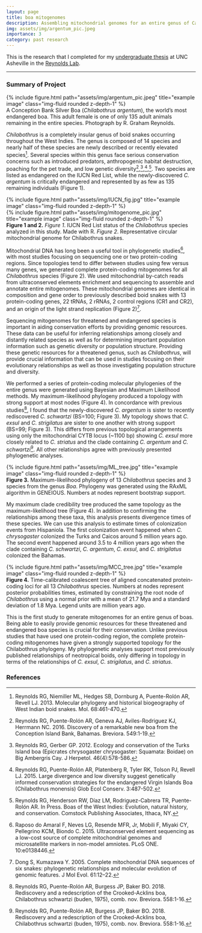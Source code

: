 ```yaml
---
layout: page
title: boa mitogenomes
description: Assembling mitochondrial genomes for an entire genus of Caribbean boas
img: assets/img/argentum_pic.jpeg
importance: 3
category: past research
---
```


This is the research that I completed for my <i class="fas fa-file"></i> <a class="link" href="{{ '/assets/pdf/thesis_paper.pdf' | prepend: site.baseurl | prepend: site.url 
}}">undergraduate thesis</a> at UNC Asheville in the [Reynolds Lab](https://reynoldslab.wp.unca.edu/). 

***

### Summary of Project

<div class="row">
    <div class="col-sm mt-3 mt-md-0">
        {% include figure.html path="assets/img/argentum_pic.jpeg" title="example image" class="img-fluid rounded z-depth-1" %}
    </div>
</div>
<div class="caption">
    A Conception Bank Silver Boa (<em>Chilabothrus argentum</em>), the world’s most endangered boa. This adult female is one of only 135 adult animals remaining in the entire species. Photograph by 
R. Graham Reynolds. 
</div>

_Chilabothrus_ is a completely insular genus of boid snakes occurring throughout the West Indies. The genus is composed of 14 species and nearly half of these species are newly described or recently
elevated species[^1]. Several species within this genus face serious conservation concerns such as introduced predators, anthropogenic habitat destruction, poaching for the pet trade, and low 
genetic diversity[^2],[^3],[^4],[^5]. Two species are listed as endangered on the IUCN Red List, while the newly-discovered _C. argentum_ is critically endangered and represented by as few as 135 
remaining individuals (Figure 1).

<div class="row">
    <div class="col-sm mt-3 mt-md-0">
        {% include figure.html path="assets/img/IUCN_fig.jpg" title="example image" class="img-fluid rounded z-depth-1" %}
    </div>
    <div class="col-sm mt-3 mt-md-0">
        {% include figure.html path="assets/img/mitogenome_pic.jpg" title="example image" class="img-fluid rounded z-depth-1" %}
    </div>
</div>
<div class="caption">
    <b>Figure 1 and 2.</b> <em>Figure 1</em>. IUCN Red List status of the <em>Chilabothrus</em> species analyzed in this study. Made with R. <em>Figure 2</em>. Representative circular mitochondrial 
genome for Chilabothrus snakes.
</div>

Mitochondrial DNA has long been a useful tool in phylogenetic studies[^6], with most studies focusing on sequencing one or two protein-coding regions. Since topologies tend to differ between studies 
using few versus many genes, we generated complete protein-coding mitogenomes for all _Chilabothrus_ species (Figure 2). We used mitochondrial by-catch reads from ultraconserved elements enrichment 
and sequencing to assemble and annotate entire mitogenomes. These mitochondrial genomes are identical in composition and gene order to previously described boid snakes with 13 protein-coding genes, 
22 tRNAs, 2 rRNAs, 2 control regions (CR1 and CR2), and an origin of the light strand replication (Figure 2)[^7].

Sequencing mitogenomes for threatened and endangered species is important in aiding conservation efforts by providing genomic resources. These data can be useful for inferring relationships among 
closely and distantly related species as well as for determining important population information such as genetic diversity or population structure. Providing these genetic resources for a 
threatened genus, such as _Chilabothrus_, will provide crucial information that can be used in studies focusing on their evolutionary relationships as well as those investigating population 
structure and diversity. 

We performed a series of protein-coding molecular phylogenies of the entire genus were generated using Bayesian and Maximum Likelihood methods. My maximum-likelihood phylogeny produced a topology 
with strong support at most nodes (Figure 4). In concordance with previous studies[^8], I found that the newly-discovered _C. argentum_ is sister to recently rediscovered _C. schwartzi_ (BS=100; 
Figure 3). My topology shows that _C. exsul_ and _C. strigilatus_ are sister to one another with strong support (BS=99; Figure 3). This differs from previous topological arrangements using only the 
mitochondrial CYTB locus (~1100 bp) showing _C. exsul_ more closely related to _C. striatus_ and the clade containing _C. argentum_ and _C. schwartzi_[^8]. All other relationships agree with 
previously presented phylogenetic analyses. 

<div class="row">
    <div class="col-sm mt-3 mt-md-0">
        {% include figure.html path="assets/img/ML_tree.jpg" title="example image" class="img-fluid rounded z-depth-1" %}
    </div>
</div>
<div class="caption">
    <b>Figure 3.</b> Maximum-likelihood phylogeny of 13 <em>Chilabothrus</em> species and 3 species from the genus <em>Boa</em>. Phylogeny was generated using the RAxML 
algorithm in GENEIOUS. Numbers at nodes represent bootstrap support.
</div>

My maximum clade credibility tree produced the same topology as the maximum-likelihood tree (Figure 4). In addition to confirming the relationships among these taxa, this analysis presents 
divergence times of these species. We can use this analysis to estimate times of colonization events from Hispaniola. The first colonization event happened when _C. chrysogaster_ colonized the Turks 
and Caicos around 5 million years ago. The second event happened around 3.5 to 4 million years ago when the clade containing _C. schwartzi_, _C. argentum_, _C. exsul_, and _C. strigilatus_ colonized 
the Bahamas.

<div class="row">
    <div class="col-sm mt-3 mt-md-0">
        {% include figure.html path="assets/img/MCC_tree.jpg" title="example image" class="img-fluid rounded z-depth-1" %}
    </div>
</div>
<div class="caption">
    <b>Figure 4.</b> Time-calibrated coalescent tree of aligned concatenated protein-coding loci for all 13 <em>Chilabothrus</em> species. Numbers at nodes represent posterior probabilities times, 
estimated by constraining the root node of <em>Chilabothrus</em> using a normal prior with a mean of 21.7 Mya and a standard deviation of 1.8 Mya. Legend units are million years ago.
</div> 

This is the first study to generate mitogenomes for an entire genus of boas. Being able to easily provide genomic resources for these threatened and endangered boa species is crucial for their 
conservation. Unlike previous studies that have used one protein-coding region, the complete protein-coding mitogenomes have given a strongly supported topology for the Chilabothrus phylogeny. My 
phylogenetic analyses support most previously published relationships of neotropical boids, only differing in topology in terms of the relationships of _C. exsul_, _C. strigilatus_, and _C. 
striatus_.

### References

[^1]: Reynolds RG, Niemiller ML, Hedges SB, Dornburg A, Puente-Rolón AR, Revell LJ. 2013. Molecular phylogeny and historical biogeography of West Indian boid snakes. Mol. 68:461-470.
[^2]: Reynolds RG, Puente-Rolón AR, Geneva AJ, Aviles-Rodriguez KJ, Herrmann NC. 2016. Discovery of a remarkable new boa from the Conception Island Bank, Bahamas. Breviora. 549:1-19.
[^3]: Reynolds RG, Gerber GP. 2012. Ecology and conservation of the Turks Island boa (Epicrates chrysogaster chrysogaster: Squamata: Boidae) on Big Ambergris Cay. J Herpetol. 46(4):578-586.
[^4]: Reynolds RG, Puente-Rolón AR, Platenberg R, Tyler RK, Tolson PJ, Revell LJ. 2015. Large divergence and low diversity suggest genetically informed conservation strategies for the endangered Virgin Islands Boa (Chilabothrus monensis) Glob Ecol Conserv. 3:487-502.
[^5]: Reynolds RG, Henderson RW, Díaz LM, Rodriguez-Cabrera TR, Puente-Rolón AR. In Press. Boas of the West Indies: Evolution, natural history, and conservation. Comstock Publishing Associates, Ithaca, NY.
[^6]: Raposo do Amaral F, Neves LG, Resende MFR, Jr, Mobili F, Miyaki CY, Pellegrino KCM, Biondo C. 2015. Ultraconserved element sequencing as a low-cost source of complete mitochondrial genomes and microsatellite markers in non-model amniotes. PLoS ONE. 10:e0138446.
[^7]: Dong S, Kumazawa Y. 2005. Complete mitochondrial DNA sequences of six snakes: phylogenetic relationships and molecular evolution of genomic features. J Mol Evol. 61:12–22.
[^8]: Reynolds RG, Puente-Rolón AR, Burgess JP, Baker BO. 2018. Rediscovery and a redescription of the Crooked-Acklins boa, Chilabothrus schwartzi (buden, 1975), comb. nov. Breviora. 558:1-16.




